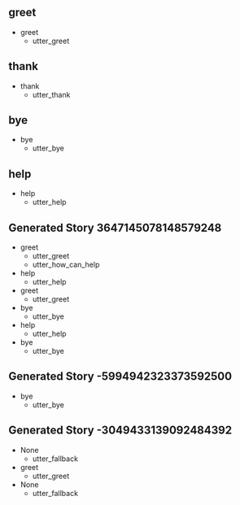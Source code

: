 ## greet
* greet
    - utter_greet

## thank
* thank
    - utter_thank

## bye
* bye
    - utter_bye

## help
* help
    - utter_help

## Generated Story 3647145078148579248
* greet
    - utter_greet
    - utter_how_can_help
* help
    - utter_help
* greet
    - utter_greet
* bye
    - utter_bye
* help
    - utter_help
* bye
    - utter_bye

## Generated Story -5994942323373592500
* bye
    - utter_bye

## Generated Story -3049433139092484392
* None
    - utter_fallback
* greet
    - utter_greet
* None
    - utter_fallback
